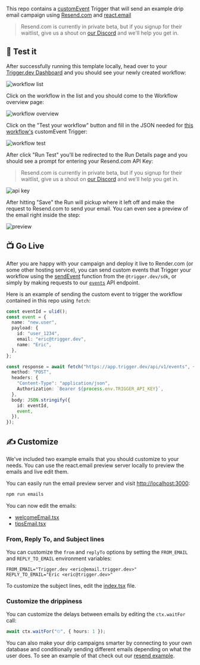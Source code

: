This repo contains a [customEvent](https://docs.trigger.dev/triggers/custom-events) Trigger that will send an example drip email campaign using [Resend.com](https://resend.com/) and [react.email](https://react.email/)

> Resend.com is currently in private beta, but if you signup for their waitlist, give us a shout on [our Discord](https://discord.gg/CzBqJnYq9r) and we'll help you get in.

## 🧪 Test it

After successfully running this template locally, head over to your [Trigger.dev Dashboard](https://app.trigger.dev) and you should see your newly created workflow:

![workflow list](https://imagedelivery.net/3TbraffuDZ4aEf8KWOmI_w/c84a7d7c-8cf4-48e9-475d-9bcb30f3c300/width=1200)

Click on the workflow in the list and you should come to the Workflow overview page:

![workflow overview](https://imagedelivery.net/3TbraffuDZ4aEf8KWOmI_w/8ce61584-6ad9-411b-41a8-2dae9d612400/width=1200)

Click on the "Test your workflow" button and fill in the JSON needed for [this workflow's](src/index.tsx#L14) customEvent Trigger:

![workflow test](https://imagedelivery.net/3TbraffuDZ4aEf8KWOmI_w/64367e7d-2aa0-43a1-f1db-ac84e02e4f00/width=1200)

After click "Run Test" you'll be redirected to the Run Details page and you should see a prompt for entering your Resend.com API Key:

> Resend.com is currently in private beta, but if you signup for their waitlist, give us a shout on [our Discord](https://discord.gg/CzBqJnYq9r) and we'll help you get in.

![api key](https://imagedelivery.net/3TbraffuDZ4aEf8KWOmI_w/c4914a82-32b0-4edc-f046-124213c3df00/width=1200)

After hitting "Save" the Run will pickup where it left off and make the request to Resend.com to send your email. You can even see a preview of the email right inside the step:

![preview](https://imagedelivery.net/3TbraffuDZ4aEf8KWOmI_w/e5cc5b2a-cf4b-476b-73c4-217cf98ffc00/width=1200)

## 📺 Go Live

After you are happy with your campaign and deploy it live to Render.com (or some other hosting service), you can send custom events that Trigger your workflow using the [sendEvent](https://docs.trigger.dev/reference/send-event) function from the `@trigger.dev/sdk`, or simply by making requests to our [`events`](https://docs.trigger.dev/api-reference/events/sendEvent) API endpoint.

Here is an example of sending the custom event to trigger the workflow contained in this repo using `fetch`:

```ts
const eventId = ulid();
const event = {
  name: "new.user",
  payload: {
    id: "user_1234",
    email: "eric@trigger.dev",
    name: "Eric",
  },
};

const response = await fetch("https://app.trigger.dev/api/v1/events", {
  method: "POST",
  headers: {
    "Content-Type": "application/json",
    Authorization: `Bearer ${process.env.TRIGGER_API_KEY}`,
  },
  body: JSON.stringify({
    id: eventId,
    event,
  }),
});
```

## ✍️ Customize

We've included two example emails that you should customize to your needs. You can use the react.email preview server locally to preview the emails and live edit them.

You can easily run the email preview server and visit [http://localhost:3000](http://localhost:3000):

```sh
npm run emails
```

You can now edit the emails:

- [welcomeEmail.tsx](src/emails/welcomeEmail.tsx)
- [tipsEmail.tsx](src/emails/tipsEmail.tsx)

### From, Reply To, and Subject lines

You can customize the `from` and `replyTo` options by setting the `FROM_EMAIL` and `REPLY_TO_EMAIL` environment variables:

```
FROM_EMAIL="Trigger.dev <eric@email.trigger.dev>"
REPLY_TO_EMAIL="Eric <eric@trigger.dev>"
```

To customize the subject lines, edit the [index.tsx](src/index.tsx) file.

### Customize the drippiness

You can customize the delays between emails by editing the `ctx.waitFor` call:

```ts
await ctx.waitFor("⏲", { hours: 1 });
```

You can also make your drip campaigns smarter by connecting to your own database and conditionally sending different emails depending on what the user does. To see an example of that check out our [resend example](https://github.com/triggerdotdev/trigger.dev-examples/blob/main/src/examples/resend.tsx).
